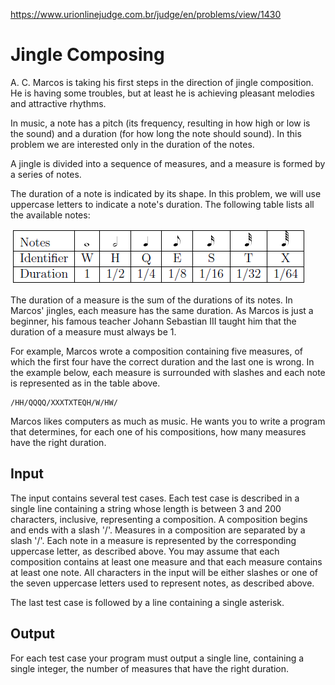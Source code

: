 https://www.urionlinejudge.com.br/judge/en/problems/view/1430

# Jingle Composing

A. C. Marcos is taking his first steps in the direction of jingle composition.
He is having some troubles, but at least he is achieving pleasant melodies and
attractive rhythms.

In music, a note has a pitch (its frequency, resulting in how high or low is
the sound) and a duration (for how long the note should sound). In this
problem we are interested only in the duration of the notes.

A jingle is divided into a sequence of measures, and a measure is formed by a
series of notes.

The duration of a note is indicated by its shape. In this problem, we will use
uppercase letters to indicate a note's duration. The following table lists all
the available notes:

![](imgs/Jingle%20Composing.png)

The duration of a measure is the sum of the durations of its notes. In Marcos'
jingles, each measure has the same duration. As Marcos is just a beginner, his
famous teacher Johann Sebastian III taught him that the duration of a measure
must always be 1.

For example, Marcos wrote a composition containing five measures, of which the
first four have the correct duration and the last one is wrong. In the example
below, each measure is surrounded with slashes and each note is represented as
in the table above.

    /HH/QQQQ/XXXTXTEQH/W/HW/

Marcos likes computers as much as music. He wants you to write a program that
determines, for each one of his compositions, how many measures have the right
duration.

## Input

The input contains several test cases. Each test case is described in a single
line containing a string whose length is between 3 and 200 characters,
inclusive, representing a composition. A composition begins and ends with a
slash '/'. Measures in a composition are separated by a slash '/'. Each note
in a measure is represented by the corresponding uppercase letter, as
described above. You may assume that each composition contains at least one
measure and that each measure contains at least one note. All characters in
the input will be either slashes or one of the seven uppercase letters used to
represent notes, as described above.

The last test case is followed by a line containing a single asterisk.

## Output

For each test case your program must output a single line, containing a single
integer, the number of measures that have the right duration.
